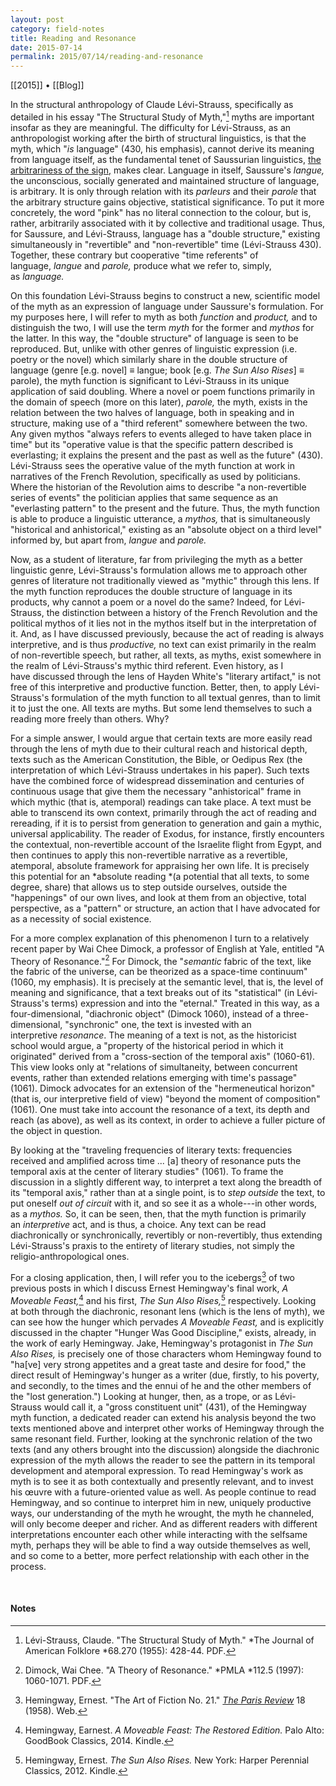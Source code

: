 ```yaml
---
layout: post
category: field-notes
title: Reading and Resonance
date: 2015-07-14
permalink: 2015/07/14/reading-and-resonance
---
```


[[2015]] • [[Blog]]

In the structural anthropology of Claude Lévi-Strauss, specifically as detailed in his essay "The Structural Study of Myth,"[^1] myths are important insofar as they are meaningful. The difficulty for Lévi-Strauss, as an anthropologist working after the birth of structural linguistics, is that the myth, which "*is* language" (430, his emphasis), cannot derive its meaning from language itself, as the fundamental tenet of Saussurian linguistics, [the arbitrariness of the sign,](https://en.wikipedia.org/wiki/Sign_(semiotics)) makes clear. Language in itself, Saussure's *langue,* the unconscious, socially generated and maintained structure of language, is arbitrary. It is only through relation with its *parleurs* and their *parole* that the arbitrary structure gains objective, statistical significance. To put it more concretely, the word "pink" has no literal connection to the colour, but is, rather, arbitrarily associated with it by collective and traditional usage. Thus, for Saussure, and Lévi-Strauss, language has a "double structure," existing simultaneously in "revertible" and "non-revertible" time (Lévi-Strauss 430). Together, these contrary but cooperative "time referents" of language, *langue* and *parole,* produce what we refer to, simply, as *language.*

On this foundation Lévi-Strauss begins to construct a new, scientific model of the myth as an expression of language under Saussure's formulation. For my purposes here, I will refer to myth as both *function* and *product,* and to distinguish the two, I will use the term *myth* for the former and *mythos* for the latter. In this way, the "double structure" of language is seen to be reproduced. But, unlike with other genres of linguistic expression (i.e. poetry or the novel) which similarly share in the double structure of language (genre \[e.g. novel\] ≡ langue; book \[e.g. *The Sun Also Rises*\] ≡ parole), the myth function is significant to Lévi-Strauss in its unique application of said doubling. Where a novel or poem functions primarily in the domain of speech (more on this later), *parole,* the myth, exists in the relation between the two halves of language, both in speaking and in structure, making use of a "third referent" somewhere between the two. Any given mythos "always refers to events alleged to have taken place in time" but its "operative value is that the specific pattern described is everlasting; it explains the present and the past as well as the future" (430). Lévi-Strauss sees the operative value of the myth function at work in narratives of the French Revolution, specifically as used by politicians. Where the historian of the Revolution aims to describe "a non-revertible series of events" the politician applies that same sequence as an "everlasting pattern" to the present and the future. Thus, the myth function is able to produce a linguistic utterance, a *mythos,* that is simultaneously "historical and anhistorical," existing as an "absolute object on a third level" informed by, but apart from, *langue* and *parole.*

Now, as a student of literature, far from privileging the myth as a better linguistic genre, Lévi-Strauss's formulation allows me to approach other genres of literature not traditionally viewed as "mythic" through this lens. If the myth function reproduces the double structure of language in its products, why cannot a poem or a novel do the same? Indeed, for Lévi-Strauss, the distinction between a history of the French Revolution and the political mythos of it lies not in the mythos itself but in the interpretation of it. And, as I have discussed previously, because the act of reading is always interpretive, and is thus *productive,* no text can exist primarily in the realm of non-revertible speech, but rather, all texts, as myths, exist somewhere in the realm of Lévi-Strauss's mythic third referent. Even history, as I have discussed through the lens of Hayden White's "literary artifact," is not free of this interpretive and productive function. Better, then, to apply Lévi-Strauss's formulation of the myth function to all textual genres, than to limit it to just the one. All texts are myths. But some lend themselves to such a reading more freely than others. Why?

For a simple answer, I would argue that certain texts are more easily read through the lens of myth due to their cultural reach and historical depth, texts such as the American Constitution, the Bible, or Oedipus Rex (the interpretation of which Lévi-Strauss undertakes in his paper). Such texts have the combined force of widespread dissemination and centuries of continuous usage that give them the necessary "anhistorical" frame in which mythic (that is, atemporal) readings can take place. A text must be able to transcend its own context, primarily through the act of reading and rereading, if it is to persist from generation to generation and gain a mythic, universal applicability. The reader of Exodus, for instance, firstly encounters the contextual, non-revertible account of the Israelite flight from Egypt, and then continues to apply this non-revertible narrative as a revertible, atemporal, absolute framework for appraising her own life. It is precisely this potential for an *absolute reading *(a potential that all texts, to some degree, share) that allows us to step outside ourselves, outside the "happenings" of our own lives, and look at them from an objective, total perspective, as a "pattern" or structure, an action that I have advocated for as a necessity of social existence.

For a more complex explanation of this phenomenon I turn to a relatively recent paper by Wai Chee Dimock, a professor of English at Yale, entitled "A Theory of Resonance."[^2] For Dimock, the "*semantic* fabric of the text, like the fabric of the universe, can be theorized as a space-time continuum" (1060, my emphasis). It is precisely at the semantic level, that is, the level of meaning and significance, that a text breaks out of its "statistical" (in Lévi-Strauss's terms) expression and into the "eternal." Treated in this way, as a four-dimensional, "diachronic object" (Dimock 1060), instead of a three-dimensional, "synchronic" one, the text is invested with an interpretive *resonance*. The meaning of a text is not, as the historicist school would argue, a "property of the historical period in which it originated" derived from a "cross-section of the temporal axis" (1060-61). This view looks only at "relations of simultaneity, between concurrent events, rather than extended relations emerging with time's passage" (1061). Dimock advocates for an extension of the "hermeneutical horizon" (that is, our interpretive field of view) "beyond the moment of composition" (1061). One must take into account the resonance of a text, its depth and reach (as above), as well as its context, in order to achieve a fuller picture of the object in question. 

By looking at the "traveling frequencies of literary texts: frequencies received and amplified across time ... \[a\] theory of resonance puts the temporal axis at the center of literary studies" (1061). To frame the discussion in a slightly different way, to interpret a text along the breadth of its "temporal axis," rather than at a single point, is to *step outside* the text, to put oneself *out of circuit* with it, and so see it as a whole---in other words, as a *mythos.* So, it can be seen, then, that the myth function is primarily an *interpretive* act, and is thus, a choice. Any text can be read diachronically or synchronically, revertibly or non-revertibly, thus extending Lévi-Strauss's praxis to the entirety of literary studies, not simply the religio-anthropological ones.

For a closing application, then, I will refer you to the icebergs[^3] of two previous posts in which I discuss Ernest Hemingway's final work, *A Moveable Feast,*[^4] and his first, *The Sun Also Rises,*[^5] respectively. Looking at both through the diachronic, resonant lens (which is the lens of myth), we can see how the hunger which pervades *A Moveable Feast,* and is explicitly discussed in the chapter "Hunger Was Good Discipline," exists, already, in the work of early Hemingway. Jake, Hemingway's protagonist in *The Sun Also Rises,* is precisely one of those characters whom Hemingway found to "ha\[ve\] very strong appetites and a great taste and desire for food," the direct result of Hemingway's hunger as a writer (due, firstly, to his poverty, and secondly, to the times and the ennui of he and the other members of the "lost generation.") Looking at hunger, then, as a trope, or as Lévi-Strauss would call it, a "gross constituent unit" (431), of the Hemingway myth function, a dedicated reader can extend his analysis beyond the two texts mentioned above and interpret other works of Hemingway through the same resonant field. Further, looking at the synchronic relation of the two texts (and any others brought into the discussion) alongside the diachronic expression of the myth allows the reader to see the pattern in its temporal development and atemporal expression. To read Hemingway's work as myth is to see it as both contextually and presently relevant, and to invest his œuvre with a future-oriented value as well. As people continue to read Hemingway, and so continue to interpret him in new, uniquely productive ways, our understanding of the myth he wrought, the myth he channeled, will only become deeper and richer. And as different readers with different interpretations encounter each other while interacting with the selfsame myth, perhaps they will be able to find a way outside themselves as well, and so come to a better, more perfect relationship with each other in the process.

<br>

#### Notes

[^1]: Lévi-Strauss, Claude. "The Structural Study of Myth." *The Journal of American Folklore *68.270 (1955): 428-44. PDF.

[^2]: Dimock, Wai Chee. "A Theory of Resonance." *PMLA *112.5 (1997): 1060-1071. PDF.

[^3]: Hemingway, Ernest. "The Art of Fiction No. 21." [*The Paris Review*](https://www.theparisreview.org/interviews/4825/the-art-of-fiction-no-21-ernest-hemingway) 18 (1958). Web.

[^4]: Hemingway, Earnest. *A Moveable Feast: The Restored Edition.* Palo Alto: GoodBook Classics, 2014. Kindle.

[^5]: Hemingway, Ernest. *The Sun Also Rises.* New York: Harper Perennial Classics, 2012. Kindle.
